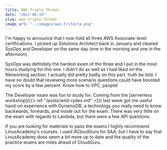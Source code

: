 ```yaml
---
title: AWS Triple Threat
date: "2017-06-19"
slug: aws-triple-threat
image_url: "../images/aws-trifecta.png"
---
```


I'm happy to announce that I now hold all three AWS Associate-level certifications. I picked up Solutions Architect back in January and cleared SysOps and Developer on the same day (one in the morning and one in the afternoon).<!--more-->

SysOps was definitely the hardest exam of the three and I put in the most hours studying for this one. I didn't do as well as I had liked on the Networking section. I actually did pretty badly on this part, truth be told. I have no doubt that reviewing more scenario questions could have boosted my score by a few percent. Know how to VPC, people!

The Developer exam was fun to study for. Coming from the [serverless workshop]({{< ref "/posts/wild-rydes.md" >}}) last week got me useful hand-on experience with DynamoDB, a technology you really need to know backwards, forwards, and inside out for the exam. There was very little on the exam with regards to Lambda, but there were a few API questions.

If you are looking for materials to pass the exams I highly recommend LinuxAcademy's courses. I used ACloudGuru for SAA, but I have to say that LinuxAcademy does seem a bit more up to date and the quality of the practice exams are miles ahead of CloudGuru.
